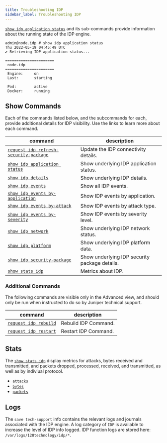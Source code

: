 ```yaml
---
title: Troubleshooting IDP
sidebar_label: Troubleshooting IDP
---
```


[`show idp application status`](cli_reference.md#show-idp-application-status) and its sub-commands provide information about the running state of the IDP engine. 

```
admin@node.idp # show idp application status
Thu 2022-05-19 04:45:49 UTC
✔ Retrieving IDP application status...

======================
 node.idp 
======================
 Engine:     on
 Last:       starting

 Pod:        active
 Docker:     running

```
## Show Commands

Each of the commands listed below, and the subcommands for each, provide additional details for IDP visibility. Use the links to learn more about each command. 

| command | description |
| ------- | ----------- |
| [`request idp refresh-security-package`](cli_reference.md#request-idp-refresh-security-packages) | Update the IDP connectivity details. |
| [`show idp application status`](cli_reference.md#show-idp-application-status) | Show underlying IDP application status. |
| [`show idp details`](cli_reference.md#show-idp-details) | Show underlying IDP details. |
| [`show idp events`](cli_reference.md#show-idp-events) | Show all IDP events. |
| [`show idp events by-application`](cli_reference.md#show-idp-events-by-application) | Show IDP events by application. |
| [`show idp events by-attack`](cli_reference.md#show-idp-events-by-attack) | Show IDP events by attack type. |
| [`show idp events by-severity`](cli_reference.md#show-idp-events-by-severity) | Show IDP events by severity level. |
| [`show idp network`](cli_reference.md#show-idp-network) | Show underlying IDP network status. |
| [`show idp platform`](cli_reference.md#show-idp-platform) | Show underlying IDP platform data. |
| [`show idp security-package`](cli_reference.md#show-idp-security-package) | Show underlying IDP security package details. |
| [`show stats idp`](cli_stats_reference.md#show-stats-idp) | Metrics about IDP. |

### Additional Commands

The following commands are visible only in the Advanced view, and should only be run when instructed to do so by Juniper technical support. 

| command | description |
| ------- | ----------- |
| [`request idp rebuild`](cli_reference.md#request-idp-rebuild) | Rebuild IDP Command. |
| [`request idp restart`](cli_reference.md#request-idp-restart) | Restart IDP Command. |

## Stats

The [`show stats idp`](cli_stats_reference.md#show-stats-idp) display metrics for attacks, bytes received and transmitted, and packets dropped, processed, received, and transmitted, as well as by indiviual protocol. 

- [`attacks`](#show-stats-idp-attacks)
- [`bytes`](#show-stats-idp-bytes)
- [`packets`](#show-stats-idp-packets)

## Logs 

The `save tech-support` info contains the relevant logs and journals associated with the IDP engine. A log category of `IDP` is available to increase the level of IDP info logged. IDP function logs are stored here: `/var/logs/128technology/idp/*`.